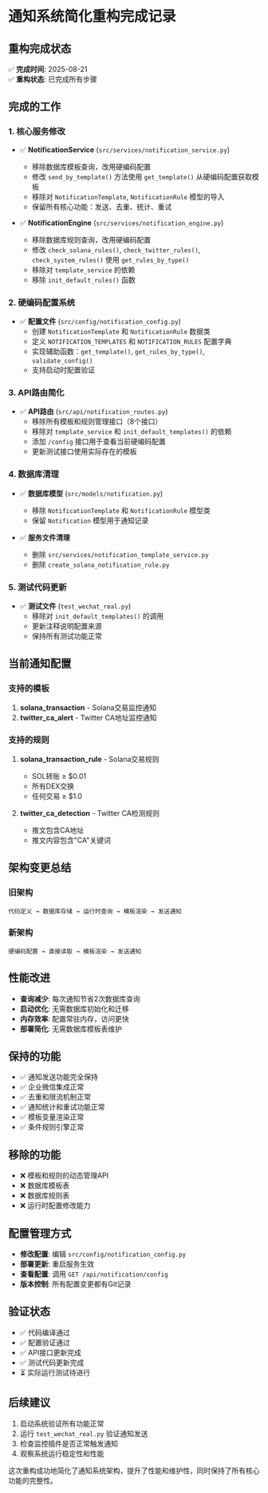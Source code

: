 # 通知系统简化重构完成记录

## 重构完成状态
✅ **完成时间**: 2025-08-21  
✅ **重构状态**: 已完成所有步骤  

## 完成的工作

### 1. 核心服务修改
- ✅ **NotificationService** (`src/services/notification_service.py`)
  - 移除数据库模板查询，改用硬编码配置
  - 修改 `send_by_template()` 方法使用 `get_template()` 从硬编码配置获取模板
  - 移除对 `NotificationTemplate`, `NotificationRule` 模型的导入
  - 保留所有核心功能：发送、去重、统计、重试

- ✅ **NotificationEngine** (`src/services/notification_engine.py`)
  - 移除数据库规则查询，改用硬编码配置
  - 修改 `check_solana_rules()`, `check_twitter_rules()`, `check_system_rules()` 使用 `get_rules_by_type()`
  - 移除对 `template_service` 的依赖
  - 移除 `init_default_rules()` 函数

### 2. 硬编码配置系统
- ✅ **配置文件** (`src/config/notification_config.py`)
  - 创建 `NotificationTemplate` 和 `NotificationRule` 数据类
  - 定义 `NOTIFICATION_TEMPLATES` 和 `NOTIFICATION_RULES` 配置字典
  - 实现辅助函数：`get_template()`, `get_rules_by_type()`, `validate_config()`
  - 支持启动时配置验证

### 3. API路由简化
- ✅ **API路由** (`src/api/notification_routes.py`)
  - 移除所有模板和规则管理接口（8个接口）
  - 移除对 `template_service` 和 `init_default_templates()` 的依赖  
  - 添加 `/config` 接口用于查看当前硬编码配置
  - 更新测试接口使用实际存在的模板

### 4. 数据库清理
- ✅ **数据库模型** (`src/models/notification.py`)
  - 移除 `NotificationTemplate` 和 `NotificationRule` 模型类
  - 保留 `Notification` 模型用于通知记录
  
- ✅ **服务文件清理**
  - 删除 `src/services/notification_template_service.py`
  - 删除 `create_solana_notification_rule.py`

### 5. 测试代码更新
- ✅ **测试文件** (`test_wechat_real.py`)
  - 移除对 `init_default_templates()` 的调用
  - 更新注释说明配置来源
  - 保持所有测试功能正常

## 当前通知配置

### 支持的模板
1. **solana_transaction** - Solana交易监控通知
2. **twitter_ca_alert** - Twitter CA地址监控通知

### 支持的规则  
1. **solana_transaction_rule** - Solana交易规则
   - SOL转账 ≥ $0.01
   - 所有DEX交换
   - 任何交易 ≥ $1.0
   
2. **twitter_ca_detection** - Twitter CA检测规则
   - 推文包含CA地址
   - 推文内容包含"CA"关键词

## 架构变更总结

### 旧架构
```
代码定义 → 数据库存储 → 运行时查询 → 模板渲染 → 发送通知
```

### 新架构
```
硬编码配置 → 直接读取 → 模板渲染 → 发送通知
```

## 性能改进
- **查询减少**: 每次通知节省2次数据库查询
- **启动优化**: 无需数据库初始化和迁移
- **内存效率**: 配置常驻内存，访问更快
- **部署简化**: 无需数据库模板表维护

## 保持的功能
- ✅ 通知发送功能完全保持
- ✅ 企业微信集成正常
- ✅ 去重和限流机制正常
- ✅ 通知统计和重试功能正常
- ✅ 模板变量渲染正常
- ✅ 条件规则引擎正常

## 移除的功能
- ❌ 模板和规则的动态管理API
- ❌ 数据库模板表
- ❌ 数据库规则表
- ❌ 运行时配置修改能力

## 配置管理方式
- **修改配置**: 编辑 `src/config/notification_config.py`
- **部署更新**: 重启服务生效
- **查看配置**: 调用 `GET /api/notification/config`
- **版本控制**: 所有配置变更都有Git记录

## 验证状态
- ✅ 代码编译通过
- ✅ 配置验证通过  
- ✅ API接口更新完成
- ✅ 测试代码更新完成
- ⏳ 实际运行测试待进行

## 后续建议
1. 启动系统验证所有功能正常
2. 运行 `test_wechat_real.py` 验证通知发送
3. 检查监控插件是否正常触发通知
4. 观察系统运行稳定性和性能

这次重构成功地简化了通知系统架构，提升了性能和维护性，同时保持了所有核心功能的完整性。